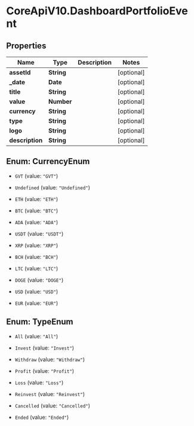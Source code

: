 # CoreApiV10.DashboardPortfolioEvent

## Properties
Name | Type | Description | Notes
------------ | ------------- | ------------- | -------------
**assetId** | **String** |  | [optional] 
**_date** | **Date** |  | [optional] 
**title** | **String** |  | [optional] 
**value** | **Number** |  | [optional] 
**currency** | **String** |  | [optional] 
**type** | **String** |  | [optional] 
**logo** | **String** |  | [optional] 
**description** | **String** |  | [optional] 


<a name="CurrencyEnum"></a>
## Enum: CurrencyEnum


* `GVT` (value: `"GVT"`)

* `Undefined` (value: `"Undefined"`)

* `ETH` (value: `"ETH"`)

* `BTC` (value: `"BTC"`)

* `ADA` (value: `"ADA"`)

* `USDT` (value: `"USDT"`)

* `XRP` (value: `"XRP"`)

* `BCH` (value: `"BCH"`)

* `LTC` (value: `"LTC"`)

* `DOGE` (value: `"DOGE"`)

* `USD` (value: `"USD"`)

* `EUR` (value: `"EUR"`)




<a name="TypeEnum"></a>
## Enum: TypeEnum


* `All` (value: `"All"`)

* `Invest` (value: `"Invest"`)

* `Withdraw` (value: `"Withdraw"`)

* `Profit` (value: `"Profit"`)

* `Loss` (value: `"Loss"`)

* `Reinvest` (value: `"Reinvest"`)

* `Cancelled` (value: `"Cancelled"`)

* `Ended` (value: `"Ended"`)




